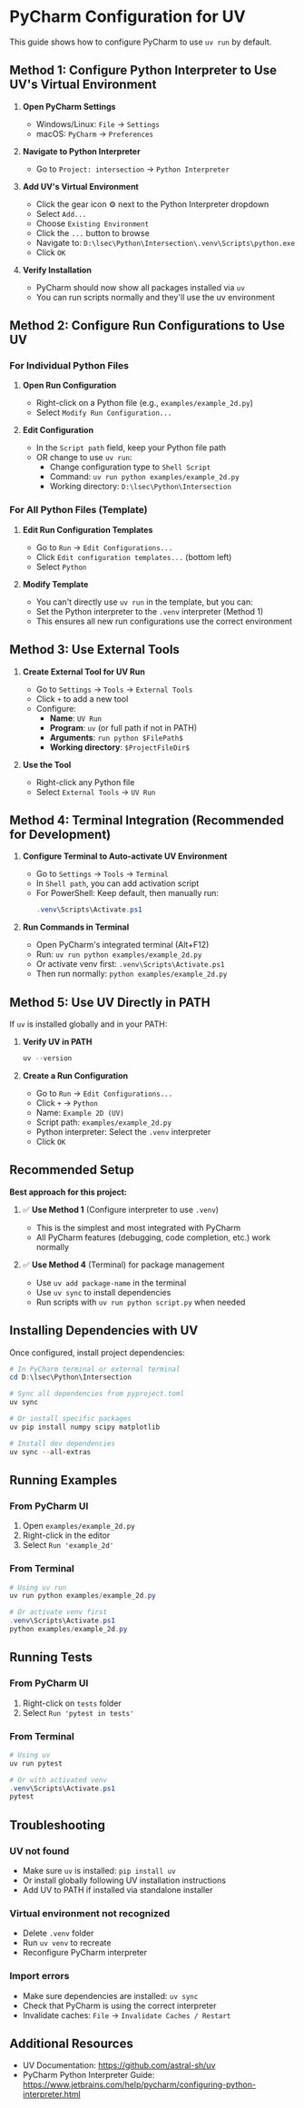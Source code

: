 # PyCharm Configuration for UV

This guide shows how to configure PyCharm to use `uv run` by default.

## Method 1: Configure Python Interpreter to Use UV's Virtual Environment

1. **Open PyCharm Settings**
   - Windows/Linux: `File` → `Settings`
   - macOS: `PyCharm` → `Preferences`

2. **Navigate to Python Interpreter**
   - Go to `Project: intersection` → `Python Interpreter`

3. **Add UV's Virtual Environment**
   - Click the gear icon ⚙️ next to the Python Interpreter dropdown
   - Select `Add...`
   - Choose `Existing Environment`
   - Click the `...` button to browse
   - Navigate to: `D:\lsec\Python\Intersection\.venv\Scripts\python.exe`
   - Click `OK`

4. **Verify Installation**
   - PyCharm should now show all packages installed via `uv`
   - You can run scripts normally and they'll use the uv environment

## Method 2: Configure Run Configurations to Use UV

### For Individual Python Files

1. **Open Run Configuration**
   - Right-click on a Python file (e.g., `examples/example_2d.py`)
   - Select `Modify Run Configuration...`

2. **Edit Configuration**
   - In the `Script path` field, keep your Python file path
   - OR change to use `uv run`:
     - Change configuration type to `Shell Script`
     - Command: `uv run python examples/example_2d.py`
     - Working directory: `D:\lsec\Python\Intersection`

### For All Python Files (Template)

1. **Edit Run Configuration Templates**
   - Go to `Run` → `Edit Configurations...`
   - Click `Edit configuration templates...` (bottom left)
   - Select `Python`

2. **Modify Template**
   - You can't directly use `uv run` in the template, but you can:
   - Set the Python interpreter to the `.venv` interpreter (Method 1)
   - This ensures all new run configurations use the correct environment

## Method 3: Use External Tools

1. **Create External Tool for UV Run**
   - Go to `Settings` → `Tools` → `External Tools`
   - Click `+` to add a new tool
   - Configure:
     - **Name**: `UV Run`
     - **Program**: `uv` (or full path if not in PATH)
     - **Arguments**: `run python $FilePath$`
     - **Working directory**: `$ProjectFileDir$`

2. **Use the Tool**
   - Right-click any Python file
   - Select `External Tools` → `UV Run`

## Method 4: Terminal Integration (Recommended for Development)

1. **Configure Terminal to Auto-activate UV Environment**
   - Go to `Settings` → `Tools` → `Terminal`
   - In `Shell path`, you can add activation script
   - For PowerShell: Keep default, then manually run:
     ```powershell
     .venv\Scripts\Activate.ps1
     ```

2. **Run Commands in Terminal**
   - Open PyCharm's integrated terminal (Alt+F12)
   - Run: `uv run python examples/example_2d.py`
   - Or activate venv first: `.venv\Scripts\Activate.ps1`
   - Then run normally: `python examples/example_2d.py`

## Method 5: Use UV Directly in PATH

If `uv` is installed globally and in your PATH:

1. **Verify UV in PATH**
   ```powershell
   uv --version
   ```

2. **Create a Run Configuration**
   - Go to `Run` → `Edit Configurations...`
   - Click `+` → `Python`
   - Name: `Example 2D (UV)`
   - Script path: `examples/example_2d.py`
   - Python interpreter: Select the `.venv` interpreter
   - Click `OK`

## Recommended Setup

**Best approach for this project:**

1. ✅ **Use Method 1** (Configure interpreter to use `.venv`)
   - This is the simplest and most integrated with PyCharm
   - All PyCharm features (debugging, code completion, etc.) work normally

2. ✅ **Use Method 4** (Terminal) for package management
   - Use `uv add package-name` in the terminal
   - Use `uv sync` to install dependencies
   - Run scripts with `uv run python script.py` when needed

## Installing Dependencies with UV

Once configured, install project dependencies:

```powershell
# In PyCharm terminal or external terminal
cd D:\lsec\Python\Intersection

# Sync all dependencies from pyproject.toml
uv sync

# Or install specific packages
uv pip install numpy scipy matplotlib

# Install dev dependencies
uv sync --all-extras
```

## Running Examples

### From PyCharm UI
1. Open `examples/example_2d.py`
2. Right-click in the editor
3. Select `Run 'example_2d'`

### From Terminal
```powershell
# Using uv run
uv run python examples/example_2d.py

# Or activate venv first
.venv\Scripts\Activate.ps1
python examples/example_2d.py
```

## Running Tests

### From PyCharm UI
1. Right-click on `tests` folder
2. Select `Run 'pytest in tests'`

### From Terminal
```powershell
# Using uv
uv run pytest

# Or with activated venv
.venv\Scripts\Activate.ps1
pytest
```

## Troubleshooting

### UV not found
- Make sure `uv` is installed: `pip install uv`
- Or install globally following UV installation instructions
- Add UV to PATH if installed via standalone installer

### Virtual environment not recognized
- Delete `.venv` folder
- Run `uv venv` to recreate
- Reconfigure PyCharm interpreter

### Import errors
- Make sure dependencies are installed: `uv sync`
- Check that PyCharm is using the correct interpreter
- Invalidate caches: `File` → `Invalidate Caches / Restart`

## Additional Resources

- UV Documentation: https://github.com/astral-sh/uv
- PyCharm Python Interpreter Guide: https://www.jetbrains.com/help/pycharm/configuring-python-interpreter.html

